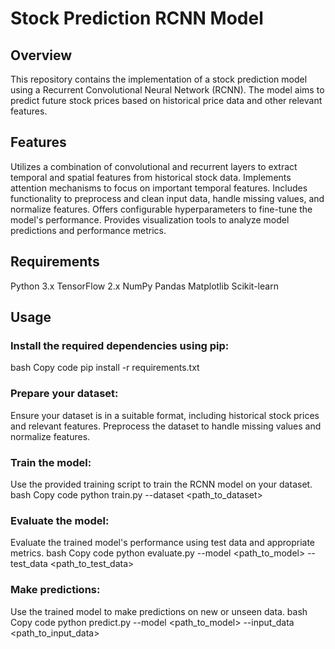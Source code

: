 # Stock Prediction RCNN Model
## Overview
This repository contains the implementation of a stock prediction model using a Recurrent Convolutional Neural Network (RCNN). The model aims to predict future stock prices based on historical price data and other relevant features.

## Features
Utilizes a combination of convolutional and recurrent layers to extract temporal and spatial features from historical stock data.
Implements attention mechanisms to focus on important temporal features.
Includes functionality to preprocess and clean input data, handle missing values, and normalize features.
Offers configurable hyperparameters to fine-tune the model's performance.
Provides visualization tools to analyze model predictions and performance metrics.
## Requirements
Python 3.x
TensorFlow 2.x
NumPy
Pandas
Matplotlib
Scikit-learn
## Usage
### Install the required dependencies using pip:

bash
Copy code
pip install -r requirements.txt
### Prepare your dataset:

Ensure your dataset is in a suitable format, including historical stock prices and relevant features.
Preprocess the dataset to handle missing values and normalize features.
### Train the model:

Use the provided training script to train the RCNN model on your dataset.
bash
Copy code
python train.py --dataset <path_to_dataset>
### Evaluate the model:

Evaluate the trained model's performance using test data and appropriate metrics.
bash
Copy code
python evaluate.py --model <path_to_model> --test_data <path_to_test_data>
### Make predictions:

Use the trained model to make predictions on new or unseen data.
bash
Copy code
python predict.py --model <path_to_model> --input_data <path_to_input_data>
